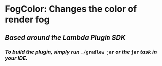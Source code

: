# FogColor: Changes the color of render fog

## *Based around the Lambda Plugin SDK*
### *To build the plugin, simply run* `./gradlew jar` *or the* `jar` *task in your IDE.*